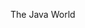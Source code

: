 <span id="title">The Java World</span>

<div id="body">

<include src="what/unit-inParent-asPanel.md" boilerplate />
<include src="how/unit-inParent-asPanel.md" boilerplate />
<include src="editions/unit-inParent-asPanel.md" boilerplate />

</div>